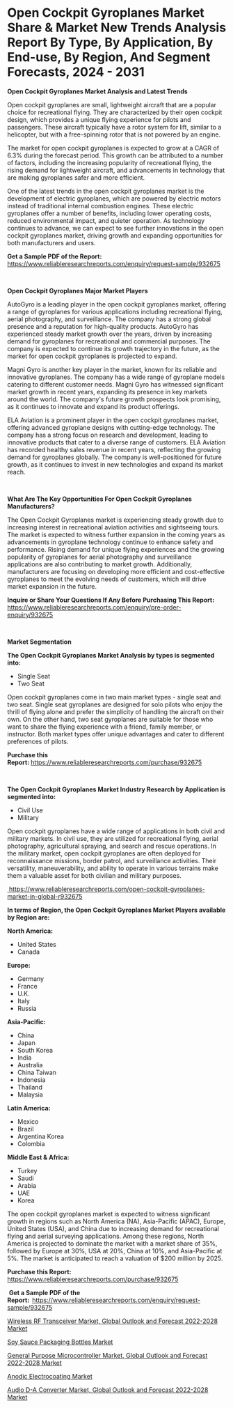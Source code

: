 <p><h1>Open Cockpit Gyroplanes Market Share & Market New Trends Analysis Report By Type, By Application, By End-use, By Region, And Segment Forecasts, 2024 - 2031</h1></p><p><strong>Open Cockpit Gyroplanes Market Analysis and Latest Trends</strong></p>
<p><p>Open cockpit gyroplanes are small, lightweight aircraft that are a popular choice for recreational flying. They are characterized by their open cockpit design, which provides a unique flying experience for pilots and passengers. These aircraft typically have a rotor system for lift, similar to a helicopter, but with a free-spinning rotor that is not powered by an engine.</p><p>The market for open cockpit gyroplanes is expected to grow at a CAGR of 6.3% during the forecast period. This growth can be attributed to a number of factors, including the increasing popularity of recreational flying, the rising demand for lightweight aircraft, and advancements in technology that are making gyroplanes safer and more efficient.</p><p>One of the latest trends in the open cockpit gyroplanes market is the development of electric gyroplanes, which are powered by electric motors instead of traditional internal combustion engines. These electric gyroplanes offer a number of benefits, including lower operating costs, reduced environmental impact, and quieter operation. As technology continues to advance, we can expect to see further innovations in the open cockpit gyroplanes market, driving growth and expanding opportunities for both manufacturers and users.</p></p>
<p><strong>Get a Sample PDF of the Report:&nbsp;</strong> <a href="https://www.reliableresearchreports.com/enquiry/request-sample/932675">https://www.reliableresearchreports.com/enquiry/request-sample/932675</a></p>
<p>&nbsp;</p>
<p><strong>Open Cockpit Gyroplanes Major Market Players</strong></p>
<p><p>AutoGyro is a leading player in the open cockpit gyroplanes market, offering a range of gyroplanes for various applications including recreational flying, aerial photography, and surveillance. The company has a strong global presence and a reputation for high-quality products. AutoGyro has experienced steady market growth over the years, driven by increasing demand for gyroplanes for recreational and commercial purposes. The company is expected to continue its growth trajectory in the future, as the market for open cockpit gyroplanes is projected to expand.</p><p>Magni Gyro is another key player in the market, known for its reliable and innovative gyroplanes. The company has a wide range of gyroplane models catering to different customer needs. Magni Gyro has witnessed significant market growth in recent years, expanding its presence in key markets around the world. The company's future growth prospects look promising, as it continues to innovate and expand its product offerings.</p><p>ELA Aviation is a prominent player in the open cockpit gyroplanes market, offering advanced gyroplane designs with cutting-edge technology. The company has a strong focus on research and development, leading to innovative products that cater to a diverse range of customers. ELA Aviation has recorded healthy sales revenue in recent years, reflecting the growing demand for gyroplanes globally. The company is well-positioned for future growth, as it continues to invest in new technologies and expand its market reach.</p></p>
<p>&nbsp;</p>
<p><strong>What Are The Key Opportunities For Open Cockpit Gyroplanes Manufacturers?</strong></p>
<p><p>The Open Cockpit Gyroplanes market is experiencing steady growth due to increasing interest in recreational aviation activities and sightseeing tours. The market is expected to witness further expansion in the coming years as advancements in gyroplane technology continue to enhance safety and performance. Rising demand for unique flying experiences and the growing popularity of gyroplanes for aerial photography and surveillance applications are also contributing to market growth. Additionally, manufacturers are focusing on developing more efficient and cost-effective gyroplanes to meet the evolving needs of customers, which will drive market expansion in the future.</p></p>
<p><strong>Inquire or Share Your Questions If Any Before Purchasing This Report:</strong> <a href="https://www.reliableresearchreports.com/enquiry/pre-order-enquiry/932675">https://www.reliableresearchreports.com/enquiry/pre-order-enquiry/932675</a></p>
<p>&nbsp;</p>
<p><strong>Market Segmentation</strong></p>
<p><strong>The Open Cockpit Gyroplanes Market Analysis by types is segmented into:</strong></p>
<p><ul><li>Single Seat</li><li>Two Seat</li></ul></p>
<p><p>Open cockpit gyroplanes come in two main market types - single seat and two seat. Single seat gyroplanes are designed for solo pilots who enjoy the thrill of flying alone and prefer the simplicity of handling the aircraft on their own. On the other hand, two seat gyroplanes are suitable for those who want to share the flying experience with a friend, family member, or instructor. Both market types offer unique advantages and cater to different preferences of pilots.</p></p>
<p><strong>Purchase this Report:&nbsp;</strong><a href="https://www.reliableresearchreports.com/purchase/932675">https://www.reliableresearchreports.com/purchase/932675</a></p>
<p>&nbsp;</p>
<p><strong>The Open Cockpit Gyroplanes Market Industry Research by Application is segmented into:</strong></p>
<p><ul><li>Civil Use</li><li>Military</li></ul></p>
<p><p>Open cockpit gyroplanes have a wide range of applications in both civil and military markets. In civil use, they are utilized for recreational flying, aerial photography, agricultural spraying, and search and rescue operations. In the military market, open cockpit gyroplanes are often deployed for reconnaissance missions, border patrol, and surveillance activities. Their versatility, maneuverability, and ability to operate in various terrains make them a valuable asset for both civilian and military purposes.</p></p>
<p><a href="https://www.reliableresearchreports.com/open-cockpit-gyroplanes-market-in-global-r932675">&nbsp;https://www.reliableresearchreports.com/open-cockpit-gyroplanes-market-in-global-r932675</a></p>
<p><strong>In terms of Region, the Open Cockpit Gyroplanes Market Players available by Region are:</strong></p>
<p>
    <p> <strong> North America: </strong>
        <ul>
            <li>United States</li>
            <li>Canada</li>
        </ul>
        </p> 
    <p> <strong> Europe: </strong>
        <ul>
            <li>Germany</li>
            <li>France</li>
            <li>U.K.</li>
            <li>Italy</li>
            <li>Russia</li>
        </ul>
        </p> 
    <p> <strong> Asia-Pacific: </strong>
        <ul>
            <li>China</li>
            <li>Japan</li>
            <li>South Korea</li>
            <li>India</li>
            <li>Australia</li>
            <li>China Taiwan</li>
            <li>Indonesia</li>
            <li>Thailand</li>
            <li>Malaysia</li>
        </ul>
        </p> 
    <p> <strong> Latin America: </strong>
        <ul>
            <li>Mexico</li>
            <li>Brazil</li>
            <li>Argentina Korea</li>
            <li>Colombia</li>
        </ul>
        </p> 
    <p> <strong> Middle East & Africa: </strong>
        <ul>
            <li>Turkey</li>
            <li>Saudi</li>
            <li>Arabia</li>
            <li>UAE</li>
            <li>Korea</li>
        </ul>
    </p>
    </p>
<p><p>The open cockpit gyroplanes market is expected to witness significant growth in regions such as North America (NA), Asia-Pacific (APAC), Europe, United States (USA), and China due to increasing demand for recreational flying and aerial surveying applications. Among these regions, North America is projected to dominate the market with a market share of 35%, followed by Europe at 30%, USA at 20%, China at 10%, and Asia-Pacific at 5%. The market is anticipated to reach a valuation of $200 million by 2025.</p></p>
<p><strong>Purchase this Report: </strong><a href="https://www.reliableresearchreports.com/purchase/932675">https://www.reliableresearchreports.com/purchase/932675</a></p>
<p>&nbsp;<strong>Get a Sample PDF of the Report:&nbsp;&nbsp;</strong><a href="https://www.reliableresearchreports.com/enquiry/request-sample/932675">https://www.reliableresearchreports.com/enquiry/request-sample/932675</a></p>
<p><strong></strong></p>
<p><p><a href="https://issuu.com/reportprime-2/docs/wireless-rf-transceiver-market-glob_661f58c9acf745">Wireless RF Transceiver Market, Global Outlook and Forecast 2022-2028 Market</a></p><p><a href="https://github.com/ashepherd82/Market-Research-Report-List-6/blob/main/soy-sauce-packaging-bottles-market.md">Soy Sauce Packaging Bottles Market</a></p><p><a href="https://issuu.com/reportprime-2/docs/general-purpose-microcontroller-mar_fd0e004d7a49a9">General Purpose Microcontroller Market, Global Outlook and Forecast 2022-2028 Market</a></p><p><a href="https://github.com/irfadac/Market-Research-Report-List-4/blob/main/anodic-electrocoating-market.md">Anodic Electrocoating Market</a></p><p><a href="https://issuu.com/reportprime-2/docs/audio-d-a-converter-market-global-o_637024cd1434fc">Audio D-A Converter Market, Global Outlook and Forecast 2022-2028 Market</a></p></p>